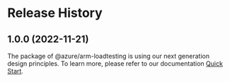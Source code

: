 # Release History
    
## 1.0.0 (2022-11-21)

The package of @azure/arm-loadtesting is using our next generation design principles. To learn more, please refer to our documentation [Quick Start](https://aka.ms/js-track2-quickstart).
